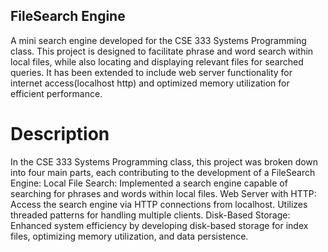## FileSearch Engine 
A mini search engine developed for the CSE 333 Systems Programming class. This project is designed to facilitate phrase and word search within local files, while also locating and displaying relevant files for searched queries. It has been extended to include web server functionality for internet access(localhost http) and optimized memory utilization for efficient performance. 
# Description 
In the CSE 333 Systems Programming class, this project was broken down into four main parts, each contributing to the development of a FileSearch Engine:
Local File Search: Implemented a search engine capable of searching for phrases and words within local files.
Web Server with HTTP: Access the search engine via HTTP connections from localhost. Utilizes threaded patterns for handling multiple clients.
Disk-Based Storage: Enhanced system efficiency by developing disk-based storage for index files, optimizing memory utilization, and data persistence.
